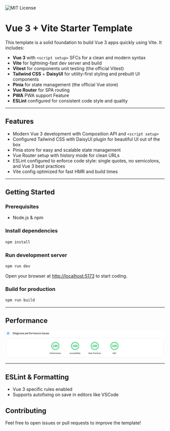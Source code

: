 ![MIT License](https://img.shields.io/badge/license-MIT-green.svg)

# Vue 3 + Vite Starter Template

This template is a solid foundation to build Vue 3 apps quickly using Vite. It includes:

* **Vue 3** with `<script setup>` SFCs for a clean and modern syntax
* **Vite** for lightning-fast dev server and build
* **Vitest** for components unit testing (the official Vitest)
* **Tailwind CSS** + **DaisyUI** for utility-first styling and prebuilt UI components
* **Pinia** for state management (the official Vue store)
* **Vue Router** for SPA routing
* **PWA** PWA support Feature
* **ESLint** configured for consistent code style and quality

---

## Features

* Modern Vue 3 development with Composition API and `<script setup>`
* Configured Tailwind CSS with DaisyUI plugin for beautiful UI out of the box
* Pinia store for easy and scalable state management
* Vue Router setup with history mode for clean URLs
* ESLint configured to enforce code style: single quotes, no semicolons, and Vue 3 best practices
* Vite config optimized for fast HMR and build times

---

## Getting Started

### Prerequisites

* Node.js & npm

### Install dependencies

```bash
npm install
```

### Run development server

```bash
npm run dev
```

Open your browser at [http://localhost:5173](http://localhost:5173) to start coding.

### Build for production

```bash
npm run build
```

---

## Performance
![Performance](./diagnose.png)

---

## ESLint & Formatting
* Vue 3 specific rules enabled
* Supports autofixing on save in editors like VSCode

## Contributing

Feel free to open issues or pull requests to improve the template!
